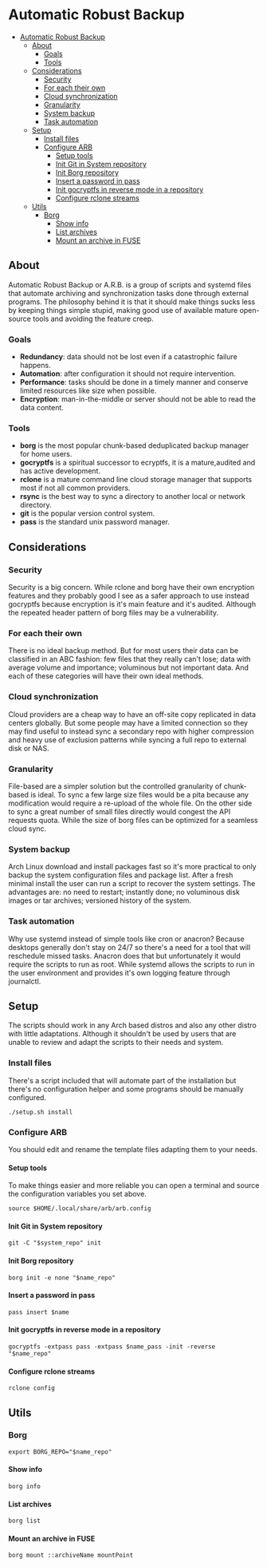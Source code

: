# Automatic Robust Backup

- [Automatic Robust Backup](#automatic-robust-backup)
  - [About](#about)
    - [Goals](#goals)
    - [Tools](#tools)
  - [Considerations](#considerations)
    - [Security](#security)
    - [For each their own](#for-each-their-own)
    - [Cloud synchronization](#cloud-synchronization)
    - [Granularity](#granularity)
    - [System backup](#system-backup)
    - [Task automation](#task-automation)
  - [Setup](#setup)
    - [Install files](#install-files)
    - [Configure ARB](#configure-arb)
      - [Setup tools](#setup-tools)
      - [Init Git in System repository](#init-git-in-system-repository)
      - [Init Borg repository](#init-borg-repository)
      - [Insert a password in pass](#insert-a-password-in-pass)
      - [Init gocryptfs in reverse mode in a repository](#init-gocryptfs-in-reverse-mode-in-a-repository)
      - [Configure rclone streams](#configure-rclone-streams)
  - [Utils](#utils)
    - [Borg](#borg)
      - [Show info](#show-info)
      - [List archives](#list-archives)
      - [Mount an archive in FUSE](#mount-an-archive-in-fuse)

## About
Automatic Robust Backup or A.R.B. is a group of scripts and systemd files that automate archiving and synchronization tasks done through external programs. The philosophy behind it is that it should make things sucks less by keeping things simple stupid, making good use of available mature open-source tools and avoiding the feature creep.

### Goals
- **Redundancy**: data should not be lost even if a catastrophic failure happens.
- **Automation**: after configuration it should not require intervention.
- **Performance**: tasks should be done in a timely manner and conserve limited resources like size when possible.
- **Encryption**: man-in-the-middle or server should not be able to read the data content.

### Tools
- **borg** is the most popular chunk-based deduplicated backup manager for home users.
- **gocryptfs** is a spiritual successor to ecryptfs, it is a mature,audited and has active development.
- **rclone** is a mature command line cloud storage manager that supports most if not all common providers.
- **rsync** is the best way to sync a directory to another local or network directory.
- **git** is the popular version control system.
- **pass** is the standard unix password manager.

## Considerations
### Security
Security is a big concern. While rclone and borg have their own encryption features and they probably good I see as a safer approach to use instead gocryptfs because encryption is it's main feature and it's audited. Although the repeated header pattern of borg files may be a vulnerability.

### For each their own
There is no ideal backup method. But for most users their data can be classified in an ABC fashion: few files that they really can't lose; data with average volume and importance; voluminous but not important data. And each of these categories will have their own ideal methods.

### Cloud synchronization
Cloud providers are a cheap way to have an off-site copy replicated in data centers globally. But some people may have a limited connection so they may find useful to instead sync a secondary repo with higher compression and heavy use of exclusion patterns while syncing a full repo to external disk or NAS.

### Granularity
File-based are a simpler solution but the controlled granularity of chunk-based is ideal. To sync a few large size files would be a pita because any modification would require a re-upload of the whole file. On the other side to sync a great number of small files directly would congest the API requests quota. While the size of borg files can be optimized for a seamless cloud sync.

### System backup
Arch Linux download and install packages fast so it's more practical to only backup the system configuration files and package list. After a fresh minimal install the user can run a script to recover the system settings. The advantages are: no need to restart; instantly done; no voluminous disk images or tar archives; versioned history of the system.

### Task automation
Why use systemd instead of simple tools like cron or anacron? Because desktops generally don't stay on 24/7 so there's a need for a tool that will reschedule missed tasks. Anacron does that but unfortunately it would require the scripts to run as root. While systemd allows the scripts to run in the user environment and provides it's own logging feature through journalctl.

## Setup
The scripts should work in any Arch based distros and also any other distro with little adaptations. Although it shouldn't be used by users that are unable to review and adapt the scripts to their needs and system.

### Install files
There's a script included that will automate part of the installation but there's no configuration helper and some programs should be manually configured.

`./setup.sh install`

### Configure ARB
You should edit and rename the template files adapting them to your needs.

#### Setup tools
To make things easier and more reliable you can open a terminal and source the configuration variables you set above.

`source $HOME/.local/share/arb/arb.config`

#### Init Git in System repository
`git -C "$system_repo" init`

#### Init Borg repository
`borg init -e none "$name_repo"`

#### Insert a password in pass
`pass insert $name`

#### Init gocryptfs in reverse mode in a repository
`gocryptfs -extpass pass -extpass $name_pass -init -reverse "$name_repo"`

#### Configure rclone streams
`rclone config`

## Utils
### Borg
`export BORG_REPO="$name_repo"`

#### Show info
`borg info`

#### List archives
`borg list`

#### Mount an archive in FUSE
`borg mount ::archiveName mountPoint`
